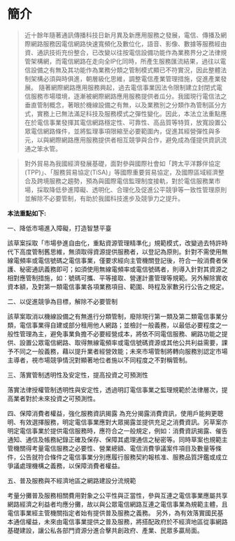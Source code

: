 # 簡介

> 近十餘年隨著通訊傳播科技日新月異及新應用服務之發展，電信、傳播及網際網路服務因電信網路快速寬頻化及數位化，語音、影像、數據等服務經由資、通訊技術充份整合，已改變以往按電信設備功能作為業務界分之法律規管架構網，而電信網路在走向全IP化同時，所產生服務匯流結果，過往以電信設備之有無及其功能作為業務分類之管制模式顯已不符實況，因此整體法制架構必須與時俱進，朝層級化思維，調整電信產業管理措施，促進產業發展。
隨著網際網路應用服務興起，過去電信事業因法令限制建立封閉式電信服務市場環境，逐漸被網際網路應用服務提供者瓜分。我國現行電信法之垂直管制概念，著眼於機線設備之有無，以及業務別之分類作為管制區分方式，實務上已無法滿足科技及服務模式之彈性變化。因此，本法立法重點應在於電信事業發揮其電信網路穩定性、可靠性、高品質等特質，放寬設置公眾電信網路條件，並將監理事項限縮至必要範圍內，促進其經營彈性與多元，以與網際網路應用服務提供者相互競爭與合作，避免成為僅提供資訊流通之笨水管。

> 對外貿易為我國經濟發展基礎，面對參與國際社會如「跨太平洋夥伴協定(TPP)」、「服務貿易協定(TiSA)」等國際重要貿易協定，及國際區域經濟整合及跨境服務之趨勢，預為與國際電信監理制度接軌，對於電信服務業市場，採取降低參進障礙、透明化、合理化及促進公平競爭等一致性管理原則並解除不必要管制，有助於我國科技進步及競爭力之提升。

**本法重點如下:**

一、降低市場進入障礙，打造智慧平臺

該草案採取「市場參進自由化，重點資源管理精準化」規範模式，改變過去特許時代下高度管制舊思維，無須取得資源提供服務者，以登記為原則。針對不需使用無線電頻率或電信號碼之電信事業，僅要求經向主管機關登記後，符合一般消費者保護、秘密通訊義務即可；如須使用無線電頻率或電信號碼者，則導入針對其資源之相對應管制措施，如：號碼可攜、平等接取、營運計畫管理等規範。另外解除實收資本額，及對第一類電信事業各項業務項目、範圍、時程及家數另行公告之規定。

二、以促進競爭為目標，解除不必要管制

該草案取消以機線設備之有無進行分類管制，廢除現行第一類及第二類電信事業分類，電信事業得自建或部分租用他人網路；並檢討一般義務，以最低必要程度之一般性管理為主，避免事業負擔不必要經營成本，將依不同電信服務、網路功能之提供、設置公眾電信網路、取得無線電頻率或電信號碼資源或其他公共利益需要，課予不同之一般義務，藉以提升業者經營效能；未來市場管制將轉向服務別認定市場主導者，視市場競爭情況對顯著地位者施以不同程度之不對稱管制。

三、落實管制透明性及安定性，提高投資之可預測性

落實法律授權管制透明性與安定性，透過明訂電信事業之監理規範於法律層次，提高業者對於未來投資之可預測性。

四、保障消費者權益，強化服務資訊揭露
為充分揭露消費資訊，使用戶能夠更聰明、有效選擇服務，明定電信事業應對大眾揭露並提供充足之消費資訊。另草案亦明定電信事業於提供電信服務時，應符合之一般規定，例如：消費資訊揭露、催告通知、通信及帳務紀錄正確及保存、保障其處理通信之秘密等。同時草案也規範主管機關得考量電信服務之必要性、營業總額、電信消費爭議案件項目及數量等條件，公告就符合條件之電信事業分別應履行服務契約報核准、服務品質評鑑或成立爭議處理機構之義務，以保障消費者權益。

五、普及服務與不經濟地區之網路建設分流規範 

考量分攤普及服務相關費用對象之公平性與正當性，參與互連之電信事業應屬共享網路經濟之利益者均應分攤，故以與公眾電信網路互連之電信事業為規範主體，且電信事業經主管機關指定者始有提供普及服務之義務。
另外，為有效落實國民基本通信權益，未來由電信事業提供之普及服務，將搭配政府於不經濟地區從事網路基礎建設，讓公私各部門資源分進合擊共創政府、產業、民眾多贏局面。
